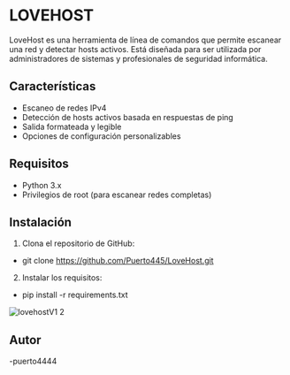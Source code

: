 # LOVEHOST

LoveHost es una herramienta de línea de comandos que permite escanear una red y detectar hosts activos. Está diseñada para ser utilizada por administradores de sistemas y profesionales de seguridad informática.

## Características

- Escaneo de redes IPv4
- Detección de hosts activos basada en respuestas de ping
- Salida formateada y legible
- Opciones de configuración personalizables

## Requisitos

- Python 3.x
- Privilegios de root (para escanear redes completas)

## Instalación

1. Clona el repositorio de GitHub:
- git clone https://github.com/Puerto445/LoveHost.git

2. Instalar los requisitos:
- pip install -r requirements.txt

![lovehostV1 2](https://github.com/Puerto4445/LoveHost/assets/166276555/908f6526-37dd-42a8-9e3c-8362d1a55a9a)
## Autor
-puerto4444
 
